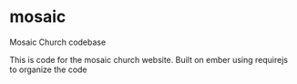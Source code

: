 mosaic
======

Mosaic Church codebase


This is code for the mosaic church website.  Built on ember using requirejs to organize the code
